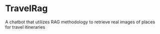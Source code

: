# TravelRag
A chatbot that utilizes RAG methodology to retrieve real images of places for travel itineraries
